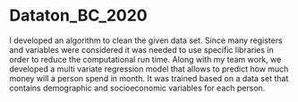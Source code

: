 # Dataton_BC_2020

I developed an algorithm to clean the given data set. Since many registers and variables were considered it was needed to use specific libraries in order to reduce the
 computational run time. Along with my team work, we developed a multi variate regression model that allows to predict how much money will a person spend in month.
 It was trained based on a data set that contains demographic and socioeconomic variables for each person.
